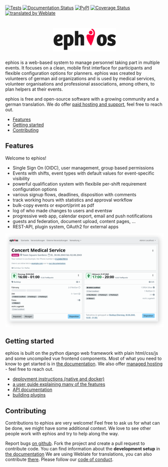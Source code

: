 [![Tests](https://github.com/ephios-dev/ephios/workflows/tests/badge.svg)](https://github.com/ephios-dev/ephios/actions/workflows/tests.yml)
[![Documentation Status](https://readthedocs.org/projects/ephios/badge/?version=latest)](https://docs.ephios.de/en/latest/?badge=latest)
[![PyPI](https://img.shields.io/pypi/v/ephios)](https://pypi.org/project/ephios/)
[![Coverage Status](https://coveralls.io/repos/github/ephios-dev/ephios/badge.svg?branch=main)](https://coveralls.io/github/ephios-dev/ephios?branch=main)
[![translated by Weblate](https://hosted.weblate.org/widgets/ephios/-/svg-badge.svg)](https://hosted.weblate.org/engage/ephios/)

<h1 align="center">
    <img src="https://raw.githubusercontent.com/ephios-dev/ephios/refs/heads/main/docs/_static/img/ephios_logo.png" alt="ephios logo" width="200">
</h1>

ephios is a web-based system to manage personnel taking part in multiple events. It focuses on a clean, mobile first interface for participants and flexible configuration options for planners. ephios was created by volunteers of german aid organizations and is used by medical services, volunteer organisations and professional associations, among others, to plan helpers at their events.

ephios is free and open-source software with a growing community and a german translation.
We do offer [paid hosting and support](https://ephios.de), feel free to reach out.

- [Features](#features)
- [Getting started](#getting-started)
- [Contributing](#contributing)

## Features

Welcome to ephios!

* Single Sign On (OIDC), user management, group based permissions
* Events with shifts, event types with default values for event-specific visibility
* powerful qualification system with flexibile per-shift requirement configuration options
* various signup flows, deadlines, disposition with comments
* track working hours with statistics and approval workflow
* bulk-copy events or export/print as pdf
* log of who made changes to users and eventsw
* progressive web app, calendar export, email and push notifications
* guests and federation, document upload, content pages, ...
* REST-API, plugin system, OAuth2 for external apps

<img src="https://raw.githubusercontent.com/ephios-dev/ephios/refs/heads/main/docs/_static/img/screenshot_event_detail.png" alt="event detail page of some test event with description and multiple shifts">

## Getting started

ephios is built on the python django web framework with plain html/css/js and some uncompiled vue frontend components. Most of what you need to know to get started is in [the documentation](https://docs.ephios.de/en/stable/index.html). We also offer [managed hosting](https://ephios.de) - feel free to reach out.

* [deployment instructions (native and docker)](https://docs.ephios.de/en/stable/admin/deployment/index.html)
* [a user guide explaining many of the features](https://docs.ephios.de/en/stable/user/index.html)
* [API documentation](https://docs.ephios.de/en/stable/api/index.html)
* [building plugins](https://docs.ephios.de/en/stable/development/plugins/introduction.html)

## Contributing
Contributions to ephios are very welcome! Feel free to ask us for what can be done, we might have some additional context. We love to see other people work with ephios and try to help along the way.

Report bugs [on github](https://github.com/ephios-dev/ephios/issues/new?template=bug-report.md). Fork the project and create a pull request to contribute code.
You can find information about the **development setup** in [the documentation](https://docs.ephios.de/en/latest/development/contributing.html)
We are using Weblate for translations, you can also contribute [there](https://hosted.weblate.org/engage/ephios/).
Please follow our [code of conduct](https://github.com/ephios-dev/ephios/blob/main/CODE_OF_CONDUCT.md). 
